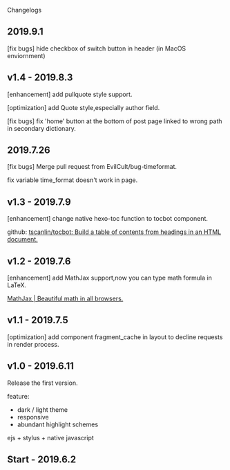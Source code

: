 Changelogs
## 2019.9.1

\[fix bugs\] hide checkbox of switch button in header (in MacOS enviornment)

## v1.4 - 2019.8.3

\[enhancement\] add pullquote style support.

\[optimization\] add Quote style,especially author field.

\[fix bugs\] fix 'home' button at the bottom of post page linked to wrong path in secondary dictionary.
## 2019.7.26
\[fix bugs\] Merge pull request from EvilCult/bug-timeformat.

fix variable time_format doesn't work in page. 

## v1.3 - 2019.7.9

\[enhancement\] change native hexo-toc function to tocbot component.

github: [tscanlin/tocbot: Build a table of contents from headings in an HTML document.](https://github.com/tscanlin/tocbot)


## v1.2 - 2019.7.6

\[enhancement\] add MathJax support,now you can type math formula in LaTeX.

[MathJax | Beautiful math in all browsers.](https://www.mathjax.org/)


## v1.1 - 2019.7.5

\[optimization\] add component fragment_cache in layout to decline requests in render process.

## v1.0 - 2019.6.11

Release the first version.

feature:
- dark / light theme
- responsive
- abundant highlight schemes

ejs + stylus + native javascript

## Start - 2019.6.2
